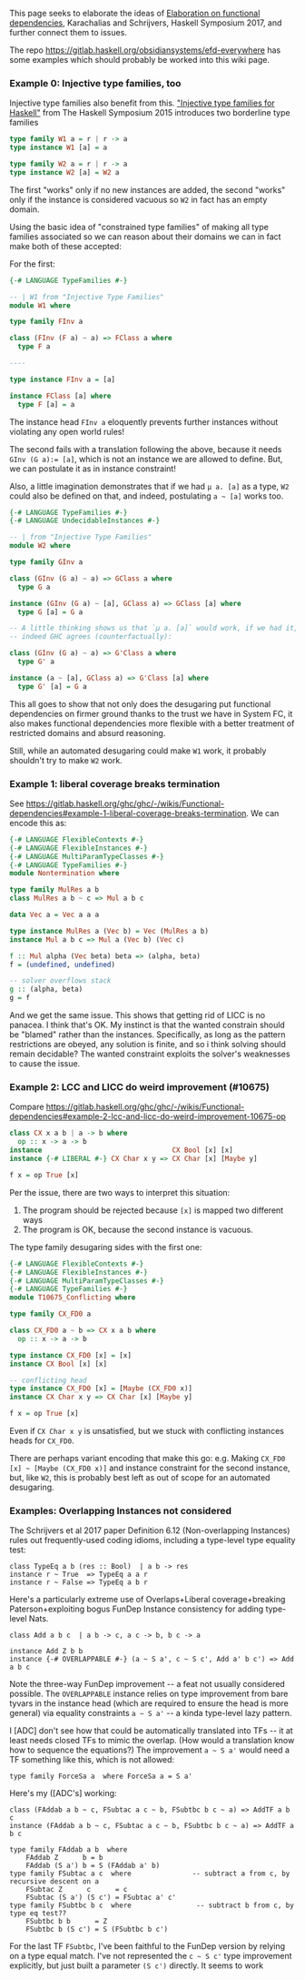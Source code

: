This page seeks to elaborate the ideas of [Elaboration on functional dependencies](https://people.cs.kuleuven.be/~tom.schrijvers/portfolio/haskell2017a.html), Karachalias and Schrijvers, Haskell Symposium 2017, and further connect them to issues.

The repo https://gitlab.haskell.org/obsidiansystems/efd-everywhere has some examples which should probably be worked into this wiki page.

### Example 0: Injective type families, too

Injective type families also benefit from this. ["Injective type families for Haskell"](http://research.microsoft.com/en-us/um/people/simonpj/papers/ext-f/injective-type-families-acm.pdf) from The Haskell Symposium 2015 introduces two borderline type families

```haskell
type family W1 a = r | r -> a 
type instance W1 [a] = a
```

```haskell
type family W2 a = r | r -> a
type instance W2 [a] = W2 a
```

The first "works" only if no new instances are added, the second "works" only if the instance is considered vacuous so `W2` in fact has an empty domain.

Using the basic idea of "constrained type families" of making all type families associated so we can reason about their domains we can in fact make both of these accepted:

For the first:

```haskell
{-# LANGUAGE TypeFamilies #-}

-- | W1 from "Injective Type Families"
module W1 where

type family FInv a

class (FInv (F a) ~ a) => FClass a where
  type F a

----

type instance FInv a = [a]

instance FClass [a] where
  type F [a] = a
```

The instance head `FInv a` eloquently prevents further instances without violating any open world rules!

The second fails with a translation following the above, because it needs `GInv (G a):= [a]`, which is not an instance we are allowed to define. But, we can postulate it as in instance constraint!

Also, a little imagination demonstrates that if we had `μ a. [a]` as a type, `W2` could also be defined on that, and indeed, postulating `a ~ [a]` works too.

```haskell
{-# LANGUAGE TypeFamilies #-}
{-# LANGUAGE UndecidableInstances #-}

-- | from "Injective Type Families"
module W2 where

type family GInv a

class (GInv (G a) ~ a) => GClass a where
  type G a

instance (GInv (G a) ~ [a], GClass a) => GClass [a] where
  type G [a] = G a

-- A little thinking shows us that `μ a. [a]` would work, if we had it, and
-- indeed GHC agrees (counterfactually):

class (GInv (G a) ~ a) => G'Class a where
  type G' a

instance (a ~ [a], GClass a) => G'Class [a] where
  type G' [a] = G a
```

This all goes to show that not only does the desugaring put functional dependencies on firmer ground thanks to the trust we have in System FC, it also makes functional dependencies more flexible with a better treatment of restricted domains and absurd reasoning. 

Still, while an automated desugaring could make `W1` work, it probably shouldn't try to make `W2` work.

### Example 1: liberal coverage breaks termination

See https://gitlab.haskell.org/ghc/ghc/-/wikis/Functional-dependencies#example-1-liberal-coverage-breaks-termination. We can encode this as:

```haskell
{-# LANGUAGE FlexibleContexts #-}
{-# LANGUAGE FlexibleInstances #-}
{-# LANGUAGE MultiParamTypeClasses #-}
{-# LANGUAGE TypeFamilies #-}
module Nontermination where

type family MulRes a b
class MulRes a b ~ c => Mul a b c

data Vec a = Vec a a a

type instance MulRes a (Vec b) = Vec (MulRes a b)
instance Mul a b c => Mul a (Vec b) (Vec c)

f :: Mul alpha (Vec beta) beta => (alpha, beta)
f = (undefined, undefined)

-- solver overflows stack
g :: (alpha, beta)
g = f
```

And we get the same issue. This shows that getting rid of LICC is no panacea. I think that's OK. My instinct is that the wanted constrain should be "blamed" rather than the instances. Specifically, as long as the pattern restrictions are obeyed, any solution is finite, and so i think solving should remain decidable? The wanted constraint exploits the solver's weaknesses to cause the issue.

### Example 2: LCC and LICC do weird improvement (#10675)

Compare https://gitlab.haskell.org/ghc/ghc/-/wikis/Functional-dependencies#example-2-lcc-and-licc-do-weird-improvement-10675-op

```haskell
class CX x a b | a -> b where
  op :: x -> a -> b
instance                                CX Bool [x] [x]
instance {-# LIBERAL #-} CX Char x y => CX Char [x] [Maybe y]

f x = op True [x]
```
Per the issue, there are two ways to interpret this situation:

1. The program should be rejected because `[x]` is mapped two different ways
2. The program is OK, because the second instance is vacuous.

The type family desugaring sides with the first one:

```haskell
{-# LANGUAGE FlexibleContexts #-}
{-# LANGUAGE FlexibleInstances #-}
{-# LANGUAGE MultiParamTypeClasses #-}
{-# LANGUAGE TypeFamilies #-}
module T10675_Conflicting where

type family CX_FD0 a

class CX_FD0 a ~ b => CX x a b where
  op :: x -> a -> b

type instance CX_FD0 [x] = [x]
instance CX Bool [x] [x]

-- conflicting head
type instance CX_FD0 [x] = [Maybe (CX_FD0 x)]
instance CX Char x y => CX Char [x] [Maybe y]

f x = op True [x]
```
Even if `CX Char x y` is unsatisfied, but we stuck with conflicting instances heads for `CX_FD0`.

There are perhaps variant encoding that make this go: e.g. Making `CX_FD0 [x] ~ [Maybe (CX_FD0 x)]` and instance constraint for the second instance, but, like `W2`, this is probably best left as out of scope for an automated desugaring.

### Examples: Overlapping Instances not considered

The Schrijvers et al 2017 paper Definition 6.12 (Non-overlapping Instances) rules out frequently-used coding idioms, including a type-level type equality test:

```
class TypeEq a b (res :: Bool)  | a b -> res
instance r ~ True  => TypeEq a a r
instance r ~ False => TypeEq a b r
```

Here's a particularly extreme use of Overlaps+Liberal coverage+breaking Paterson+exploiting bogus FunDep Instance consistency for adding type-level Nats.

```
class Add a b c  | a b -> c, a c -> b, b c -> a  
    
instance Add Z b b 
instance {-# OVERLAPPABLE #-} (a ~ S a', c ~ S c', Add a' b c') => Add a b c
```

Note the three-way FunDep improvement -- a feat not usually considered possible. The `OVERLAPPABLE` instance relies on type improvement from bare tyvars in the instance head (which are required to ensure the head is more general) via equality constraints `a ~ S a'` -- a kinda type-level lazy pattern.

I [ADC] don't see how that could be automatically translated into TFs -- it at least needs closed TFs to mimic the overlap. (How would a translation know how to sequence the equations?) The improvement `a ~ S a'` would need a TF something like this, which is not allowed:

```
type family ForceSa a  where ForceSa a = S a'
```

Here's my ([ADC's] working:

```
class (FAddab a b ~ c, FSubtac a c ~ b, FSubtbc b c ~ a) => AddTF a b c
instance (FAddab a b ~ c, FSubtac a c ~ b, FSubtbc b c ~ a) => AddTF a b c
    
type family FAddab a b  where
    FAddab Z      b = b
    FAddab (S a') b = S (FAddab a' b)
type family FSubtac a c  where               -- subtract a from c, by recursive descent on a
    FSubtac Z      c      = c
    FSubtac (S a') (S c') = FSubtac a' c'
type family FSubtbc b c  where                -- subtract b from c, by type eq test??
    FSubtbc b b      = Z
    FSubtbc b (S c') = S (FSubtbc b c')
```

For the last TF `FSubtbc`, I've been faithful to the FunDep version by relying on a type equal match. I've not represented the `c ~ S c'` type improvement explicitly, but just built a parameter `(S c')` directly. It seems to work